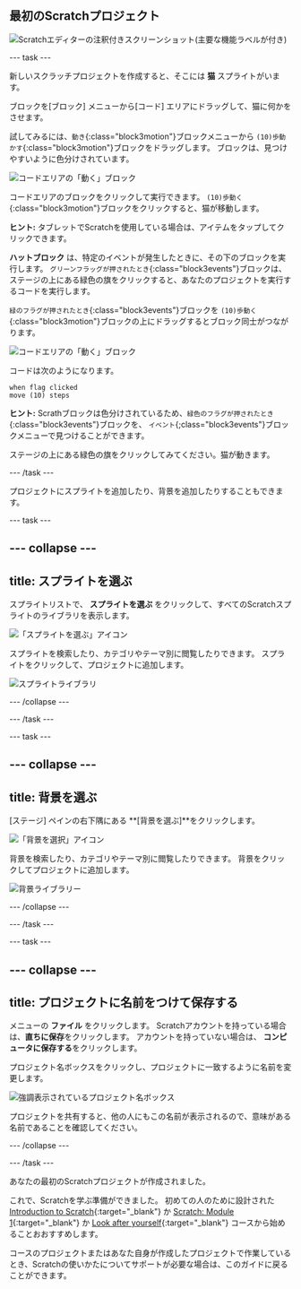 ## 最初のScratchプロジェクト

![Scratchエディターの注釈付きスクリーンショット(主要な機能ラベルが付き)](images/scratch-features.png)

--- task ---

新しいスクラッチプロジェクトを作成すると、そこには **猫** スプライトがいます。

ブロックを[ブロック] メニューから[コード] エリアにドラッグして、猫に何かをさせます。

試してみるには、`動き`{:class="block3motion"}ブロックメニューから `(10)歩動かす`{:class="block3motion"}ブロックをドラッグします。 ブロックは、見つけやすいように色分けされています。

![コードエリアの「動く」ブロック](images/move-block.png)

コードエリアのブロックをクリックして実行できます。 `(10)歩動く`{:class="block3motion"}ブロックをクリックすると、猫が移動します。

**ヒント:** タブレットでScratchを使用している場合は、アイテムをタップしてクリックできます。

**ハットブロック** は、特定のイベントが発生したときに、その下のブロックを実行します。 `グリーンフラッグが押されたとき`{:class="block3events"}ブロックは、ステージの上にある緑色の旗をクリックすると、あなたのプロジェクトを実行するコードを実行します。

`緑のフラグが押されたとき`{:class="block3events"}ブロックを `(10)歩動く`{:class="block3motion"}ブロックの上にドラッグするとブロック同士がつながります。

![コードエリアの「動く」ブロック](images/green-flag-script.png)

コードは次のようになります。

```blocks3
when flag clicked
move (10) steps
```

**ヒント:** Scrathブロックは色分けされているため、`緑色のフラグが押されたとき `{:class="block3events"}ブロックを、 `イベント`{;class="block3events"}ブロックメニューで見つけることができます。

ステージの上にある緑色の旗をクリックしてみてください。猫が動きます。

--- /task ---

プロジェクトにスプライトを追加したり、背景を追加したりすることもできます。

--- task ---

--- collapse ---
---
title: スプライトを選ぶ
---

スプライトリストで、 **スプライトを選ぶ** をクリックして、すべてのScratchスプライトのライブラリを表示します。

![「スプライトを選ぶ」アイコン](images/sprite-library.png)

スプライトを検索したり、カテゴリやテーマ別に閲覧したりできます。 スプライトをクリックして、プロジェクトに追加します。

![スプライトライブラリ](images/sprite-choose.png)

--- /collapse ---

--- /task ---

--- task ---

--- collapse ---
---
title: 背景を選ぶ
---

[ステージ] ペインの右下隅にある **[背景を選ぶ]**をクリックします。

![「背景を選択」アイコン](images/stage-choose.png)

背景を検索したり、カテゴリやテーマ別に閲覧したりできます。 背景をクリックしてプロジェクトに追加します。

![背景ライブラリー](images/backdrop.png)

--- /collapse ---

--- /task ---

--- task ---

--- collapse ---
---
title: プロジェクトに名前をつけて保存する
---

メニューの **ファイル** をクリックします。 Scratchアカウントを持っている場合は、**直ちに保存**をクリックします。 アカウントを持っていない場合は、 **コンピュータに保存する**をクリックします。

プロジェクト名ボックスをクリックし、プロジェクトに一致するように名前を変更します。

![強調表示されているプロジェクト名ボックス](images/change-project-name.png)

プロジェクトを共有すると、他の人にもこの名前が表示されるので、意味がある名前であることを確認してください。

--- /collapse ---

--- /task ---

あなたの最初のScratchプロジェクトが作成されました。

これで、Scratchを学ぶ準備ができました。 初めての人のために設計された[Introduction to Scratch](https://projects.raspberrypi.org/en/raspberrypi/scratch-intro){:target="_blank"} か [Scratch: Module 1](https://projects.raspberrypi.org/en/raspberrypi/scratch-module-1){:target="_blank"} か [Look after yourself](https://projects.raspberrypi.org/en/raspberrypi/look-after-yourself){:target="_blank"} コースから始めることおおすすめします。

 コースのプロジェクトまたはあなた自身が作成したプロジェクトで作業しているとき、Scratchの使いかたについてサポートが必要な場合は、このガイドに戻ることができます。 


